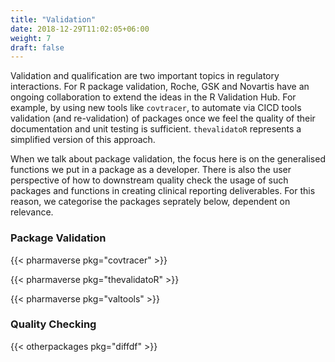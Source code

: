 ```yaml
---
title: "Validation"
date: 2018-12-29T11:02:05+06:00
weight: 7
draft: false
---
```


Validation and qualification are two important topics in regulatory interactions. For R package validation, 
Roche, GSK and Novartis have an ongoing collaboration to extend the ideas in the R Validation Hub. 
For example, by using new tools like `covtracer`, to automate via CICD tools validation (and re-validation) of 
packages once we feel the quality of their documentation and unit testing is sufficient. `thevalidatoR` represents 
a simplified version of this approach.

When we talk about package validation, the focus here is on the generalised functions we put in a package as a 
developer. There is also the user perspective of how to downstream quality check the usage of such packages
and functions in creating clinical reporting deliverables. For this reason, we categorise the packages seprately
below, dependent on relevance. 

### Package Validation

{{< pharmaverse pkg="covtracer" >}}

{{< pharmaverse pkg="thevalidatoR" >}}

{{< pharmaverse pkg="valtools" >}}

### Quality Checking

{{< otherpackages pkg="diffdf" >}}
